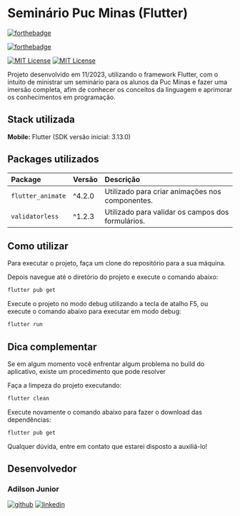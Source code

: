# Seminário Puc Minas (Flutter)

[![forthebadge](https://forthebadge.com/images/badges/made-with-flutter.svg)](http://forthebadge.com)

[![forthebadge](https://forthebadge.com/images/badges/powered-by-coffee.svg)](http://forthebadge.com)

[![MIT License](https://img.shields.io/badge/Flutter-3.16-blue)](https://docs.flutter.dev/release/release-notes) [![MIT License](https://img.shields.io/badge/Dart-3.2.0-blue)](https://docs.flutter.dev/release/release-notes)

Projeto desenvolvido em 11/2023, utilizando o framework Flutter, com o intuito de ministrar um seminário para os alunos da Puc Minas e fazer uma imersão completa, afim de conhecer os conceitos da linguagem e aprimorar os conhecimentos em programação.

## Stack utilizada

**Mobile:** Flutter (SDK versão inicial: 3.13.0)

## Packages utilizados

| Package           | Versão | Descrição                                         |
| :---------------- | :----- | :------------------------------------------------ |
| `flutter_animate` | ^4.2.0 | Utilizado para criar animações nos componentes.   |
| `validatorless`   | ^1.2.3 | Utilizado para validar os campos dos formulários. |

## Como utilizar

Para executar o projeto, faça um clone do repositório para a sua máquina.

Depois navegue até o diretório do projeto e execute o comando abaixo:

```bash
flutter pub get
```

Execute o projeto no modo debug utilizando a tecla de atalho F5, ou execute o comando abaixo para executar em modo debug:

```bash
flutter run
```

## Dica complementar

Se em algum momento você enfrentar algum problema no build do aplicativo, existe um procedimento que pode resolver

Faça a limpeza do projeto executando:

```bash
flutter clean
```

Execute novamente o comando abaixo para fazer o download das dependências:

```bash
flutter pub get
```

Qualquer dúvida, entre em contato que estarei disposto a auxiliá-lo!

## Desenvolvedor

### Adilson Junior

[![github](https://img.shields.io/badge/GitHub-100000?style=for-the-badge&logo=github&logoColor=white)](https://github.com/adilsonjuniordev)
[![linkedin](https://img.shields.io/badge/linkedin-0A66C2?style=for-the-badge&logo=linkedin&logoColor=white)](https://www.linkedin.com/in/adilsonjuniordev/)
